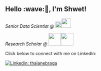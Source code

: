 <h2>Hello :wave:🏻, I'm Shwet! </h2>
<p><em>Senior Data Scientist @ <a href="https://www.freshworks.com/"><img src="https://www.freshworks.com/static-assets/images/common/company/logos/logo-fworks-black.svg" height="20" target="_blank"></a><img src="https://media.giphy.com/media/WUlplcMpOCEmTGBtBW/giphy.gif" width="30"> 
</em></p>
<p><em>Research Scholar @ <a href="https://www.iiitb.ac.in/courses/master-of-science-by-researchdoctor-of-philosophy" target="_blank"><img src="https://www.iiitb.ac.in/includefiles/settings/iiitb_logo2.png" height="40"></a><img src="https://media.giphy.com/media/dUYiHLvd7RHYDGpWoX/giphy.gif" width="40"> 
</em></p>
Click below to connect with me on LinkedIn:

[![Linkedin: thaianebraga](https://img.shields.io/badge/-shwet-blue?style=flat-square&logo=Linkedin&logoColor=white&link=https://www.linkedin.com/in/shwetkm/)](https://www.linkedin.com/in/shwetkm/)

